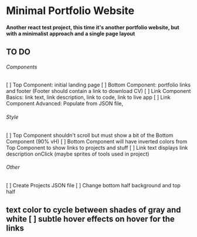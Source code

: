 # Minimal Portfolio Website

#### Another react test project, this time it's another portfolio website, but with a minimalist approach and a single page layout

## TO DO

###### Components

[ ] Top Component: initial landing page
[ ] Bottom Component: portfolio links and footer (Footer should contain a link to download CV)
[ ] Link Component Basics: link text, link description, link to code, link to live app
[ ] Link Component Advanced: Populate from JSON file,

###### Style

[ ] Top Component shouldn't scroll but must show a bit of the Bottom Component (90% vH)
[ ] Bottom Component will have inverted colors from Top Component to show links to projects and stuff
[ ] Link text displays link description onClick (maybe sprites of tools used in project)

###### Other

[ ] Create Projects JSON file
[ ] Change bottom half background and top half <h2> text color to cycle between shades of gray and white
[ ] subtle hover effects on hover for the links

